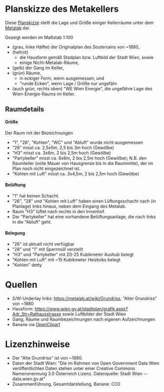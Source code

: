 # Planskizze des Metakellers

Diese [Planskizze](https://github.com/aaaaalbert/funkfeuer-sachen/blob/master/metakeller/planskizze_keller_rhs6.pdf)
stellt die Lage und Größe einiger Kellerräume unter dem
[Metalab](https://metalab.at/) dar.

Gezeigt werden im Maßstab 1:100
* (grau, linke Hälfte) der Originalplan des Souterrains von ~1880,
* (hellrot)
  * die Hausform gemäß Stadplan bzw. Luftbild der Stadt Wien, sowie
  * einige Nicht-Metalab-Räume,
* (gelb) der Gang im Keller,
* (grün) Räume,
  * in eckiger Form, wenn ausgemessen, und
  * "runde Ecken", wenn Lage / Größe nur ungefähr.
* (auch grün, rechts oben) "WE Wien Energie", die ungefähre Lage des
  Wien-Energie-Raums im Keller.


## Raumdetails

#### Größe
Der Raum mit der Bezeichnungen
* "1", "26", "Kohlen", "WC" und "Abluft" wurde nicht ausgemessen
* "28" misst ca. 2,5x5m, 2,5 bis 3m hoch (Gewölbe)
* "H3" misst ca. 3x6m, 2 bis 2,5m hoch (Gewölbe)
* "Partykeller" misst ca. 6x6m, 2 bis 2,5m hoch (Gewölbe); N.B.
  den Raumteiler (volle Mauer von Hausgrenze bis in die Raummitte),
  der im Plan noch nicht eingezeichnet ist.
* "Kohlen mit Luft" misst ca. 3x4,5m, 2 bis 2,5m hoch (Gewölbe)

#### Belüftung
* "1" hat keinen Schacht.
* "26", "28" und "Kohlen mit Luft" haben einen Lüftungsschacht nach
  (in Planlage) links hinaus, neben dem Eingang des Metalab.
* Raum "H3" lüftet nach rechts in den Innenhof.
* Der "Partykeller" hat eine vorhandene Belüftungsanlage, die nach links
  in die "Abluft" geht.

#### Belegung
* "26" ist aktuell nicht verfügbar
* "28" und "1" mit Sperrmüll verstellt
* "H3" und "Partykeller" mit 20-25 Kubikmeter Aushub belegt
* "Kohlen mit Luft" mit ~15 Kubikmeter Heizkoks belegt
* "Kohlen" detty


# Quellen
* S/W-Underlay links: https://metalab.at/wiki/Grundriss, "Alter Grundriss" von ~1880
* Hausform: https://www.wien.gv.at/stadtplan/grafik.aspx?Adr_Str=Rathausstrasse
  sowie Luftbilder der Stadt Wien
* Gang, Räume und Raumbezeichnungen nach eigenen Aufzeichnungen
* Banane via [OpenClipart](https://openclipart.org/detail/314951/banana-2)

# Lizenzhinweise
* Der "Alte Grundriss" ist von ~1880.
* Daten der Stadt Wien: "Die im Rahmen von Open Government Data
  Wien veröffentlichten Daten stehen unter einer Creative Commons
  Namensnennung 3.0 Österreich Lizenz. Datenquelle: Stadt Wien --
  data.wien.gv.at"
* Zusammenführung, Gesamtdarstellung, Banane: CC0

